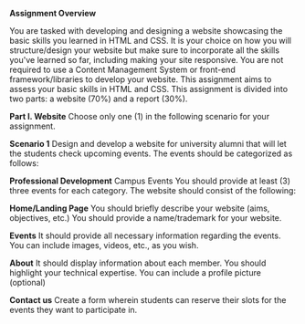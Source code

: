 **Assignment Overview**

You are tasked with developing and designing a website showcasing the basic skills you learned in HTML and CSS. 
It is your choice on how you will structure/design your website but make sure to incorporate all the skills you've learned so far, including making your site responsive.
You are not required to use a Content Management System or front-end framework/libraries to develop your website. This assignment aims to assess your basic skills in HTML and CSS.
This assignment is divided into two parts: a website (70%) and a report (30%).

**Part I. Website**
Choose only one (1) in the following scenario for your assignment.

**Scenario 1**
Design and develop a website for university alumni that will let the students check upcoming events. The events should be categorized as follows:

**Professional Development**
Campus Events
You should provide at least (3) three events for each category. The website should consist of the following:

**Home/Landing Page**
You should briefly describe your website (aims, objectives, etc.)
You should provide a name/trademark for your website.

**Events**
It should provide all necessary information regarding the events.
You can include images, videos, etc., as you wish.

**About**
It should display information about each member.
You should highlight your technical expertise.
You can include a profile picture (optional)

**Contact us**
Create a form wherein students can reserve their slots for the events they want to participate in.

